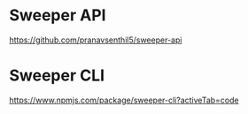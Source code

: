 # Sweeper API
https://github.com/pranavsenthil5/sweeper-api

# Sweeper CLI
https://www.npmjs.com/package/sweeper-cli?activeTab=code
